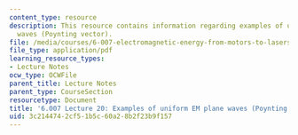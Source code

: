 ```yaml
---
content_type: resource
description: This resource contains information regarding examples of uniform EM plane
  waves (Poynting vector).
file: /media/courses/6-007-electromagnetic-energy-from-motors-to-lasers-spring-2011/3c2144742cf51b5c60a28b2f23b9f157_MIT6_007S11_lec20.pdf
file_type: application/pdf
learning_resource_types:
- Lecture Notes
ocw_type: OCWFile
parent_title: Lecture Notes
parent_type: CourseSection
resourcetype: Document
title: '6.007 Lecture 20: Examples of uniform EM plane waves (Poynting vector)'
uid: 3c214474-2cf5-1b5c-60a2-8b2f23b9f157
---
```

